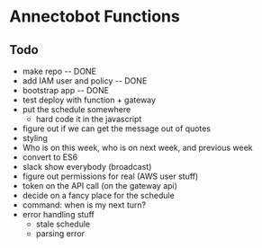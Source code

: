 # Annectobot Functions

## Todo

- make repo -- DONE
- add IAM user and policy -- DONE
- bootstrap app -- DONE
- test deploy with function + gateway
- put the schedule somewhere
  - hard code it in the javascript
- figure out if we can get the message out of quotes
- styling
- Who is on this week, who is on next week, and previous week
- convert to ES6
- slack show everybody (broadcast)
- figure out permissions for real (AWS user stuff)
- token on the API call (on the gateway api)
- decide on a fancy place for the schedule
- command: when is my next turn?
- error handling stuff
  - stale schedule
  - parsing error
